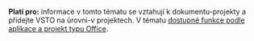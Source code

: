   **Platí pro:** informace v tomto tématu se vztahují k dokumentu\-projekty a přidejte VSTO na úrovni\-v projektech. V tématu [dostupné funkce podle aplikace a projekt typu Office](../../vsto/features-available-by-office-application-and-project-type.md).

  